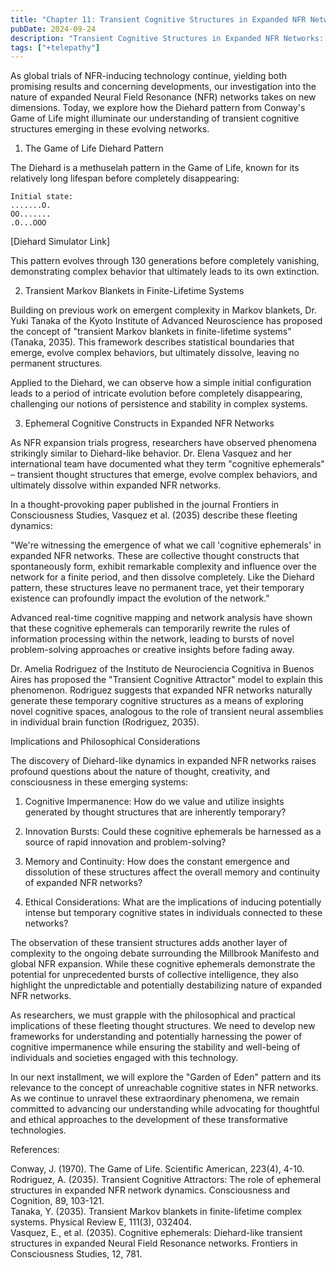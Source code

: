 ```yaml
---
title: "Chapter 11: Transient Cognitive Structures in Expanded NFR Networks: The Diehard Model"
pubDate: 2024-09-24
description: "Transient Cognitive Structures in Expanded NFR Networks: The Diehard Model"
tags: ["+telepathy"]
---
```


As global trials of NFR-inducing technology continue, yielding both promising results and concerning developments, our investigation into the nature of expanded Neural Field Resonance (NFR) networks takes on new dimensions. Today, we explore how the Diehard pattern from Conway's Game of Life might illuminate our understanding of transient cognitive structures emerging in these evolving networks.

1. The Game of Life Diehard Pattern

The Diehard is a methuselah pattern in the Game of Life, known for its relatively long lifespan before completely disappearing:

```
Initial state:
.......O.
OO.......
.O...OOO
```

[Diehard Simulator Link]

This pattern evolves through 130 generations before completely vanishing, demonstrating complex behavior that ultimately leads to its own extinction.

2. Transient Markov Blankets in Finite-Lifetime Systems

Building on previous work on emergent complexity in Markov blankets, Dr. Yuki Tanaka of the Kyoto Institute of Advanced Neuroscience has proposed the concept of "transient Markov blankets in finite-lifetime systems" (Tanaka, 2035). This framework describes statistical boundaries that emerge, evolve complex behaviors, but ultimately dissolve, leaving no permanent structures.

Applied to the Diehard, we can observe how a simple initial configuration leads to a period of intricate evolution before completely disappearing, challenging our notions of persistence and stability in complex systems.

3. Ephemeral Cognitive Constructs in Expanded NFR Networks

As NFR expansion trials progress, researchers have observed phenomena strikingly similar to Diehard-like behavior. Dr. Elena Vasquez and her international team have documented what they term "cognitive ephemerals" – transient thought structures that emerge, evolve complex behaviors, and ultimately dissolve within expanded NFR networks.

In a thought-provoking paper published in the journal Frontiers in Consciousness Studies, Vasquez et al. (2035) describe these fleeting dynamics:

"We're witnessing the emergence of what we call 'cognitive ephemerals' in expanded NFR networks. These are collective thought constructs that spontaneously form, exhibit remarkable complexity and influence over the network for a finite period, and then dissolve completely. Like the Diehard pattern, these structures leave no permanent trace, yet their temporary existence can profoundly impact the evolution of the network."

Advanced real-time cognitive mapping and network analysis have shown that these cognitive ephemerals can temporarily rewrite the rules of information processing within the network, leading to bursts of novel problem-solving approaches or creative insights before fading away.

Dr. Amelia Rodriguez of the Instituto de Neurociencia Cognitiva in Buenos Aires has proposed the "Transient Cognitive Attractor" model to explain this phenomenon. Rodriguez suggests that expanded NFR networks naturally generate these temporary cognitive structures as a means of exploring novel cognitive spaces, analogous to the role of transient neural assemblies in individual brain function (Rodriguez, 2035).

Implications and Philosophical Considerations

The discovery of Diehard-like dynamics in expanded NFR networks raises profound questions about the nature of thought, creativity, and consciousness in these emerging systems:

1. Cognitive Impermanence: How do we value and utilize insights generated by thought structures that are inherently temporary?

2. Innovation Bursts: Could these cognitive ephemerals be harnessed as a source of rapid innovation and problem-solving?

3. Memory and Continuity: How does the constant emergence and dissolution of these structures affect the overall memory and continuity of expanded NFR networks?

4. Ethical Considerations: What are the implications of inducing potentially intense but temporary cognitive states in individuals connected to these networks?

The observation of these transient structures adds another layer of complexity to the ongoing debate surrounding the Millbrook Manifesto and global NFR expansion. While these cognitive ephemerals demonstrate the potential for unprecedented bursts of collective intelligence, they also highlight the unpredictable and potentially destabilizing nature of expanded NFR networks.

As researchers, we must grapple with the philosophical and practical implications of these fleeting thought structures. We need to develop new frameworks for understanding and potentially harnessing the power of cognitive impermanence while ensuring the stability and well-being of individuals and societies engaged with this technology.

In our next installment, we will explore the "Garden of Eden" pattern and its relevance to the concept of unreachable cognitive states in NFR networks. As we continue to unravel these extraordinary phenomena, we remain committed to advancing our understanding while advocating for thoughtful and ethical approaches to the development of these transformative technologies.

References:

Conway, J. (1970). The Game of Life. Scientific American, 223(4), 4-10.<br>
Rodriguez, A. (2035). Transient Cognitive Attractors: The role of ephemeral structures in expanded NFR network dynamics. Consciousness and Cognition, 89, 103-121.<br>
Tanaka, Y. (2035). Transient Markov blankets in finite-lifetime complex systems. Physical Review E, 111(3), 032404.  
Vasquez, E., et al. (2035). Cognitive ephemerals: Diehard-like transient structures in expanded Neural Field Resonance networks. Frontiers in Consciousness Studies, 12, 781.